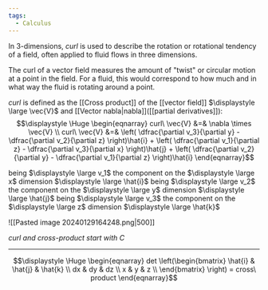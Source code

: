 ```yaml
---
tags:
  - Calculus
---
```

In 3-dimensions, *curl* is used to describe the rotation or rotational tendency of a field, often applied to fluid flows in three dimensions. 

The curl of a vector field measures the amount of "twist" or circular motion at a point in the field. For a fluid, this would correspond to how much and in what way the fluid is rotating around a point.

*curl* is defined as the [[Cross product]] of the [[vector field]] $\displaystyle \large \vec{V}$ and [[Vector nabla|nabla]]([[partial derivatives]]):
$$\displaystyle \Huge \begin{eqnarray} 
curl\ \vec{V} &=& \nabla \times \vec{V} \\
curl\ \vec{V} &=& 
\left(
\dfrac{\partial v_3}{\partial y} - \dfrac{\partial v_2}{\partial z} 
\right)\hat{i} +
\left(
\dfrac{\partial v_1}{\partial z} - \dfrac{\partial v_3}{\partial x} 
\right)\hat{j} +
\left(
\dfrac{\partial v_2}{\partial y} - \dfrac{\partial v_1}{\partial z} 
\right)\hat{i}
\end{eqnarray}$$

being $\displaystyle \large v_1$ the component on the $\displaystyle \large x$ dimension $\displaystyle \large \hat{i}$
being $\displaystyle \large v_2$ the component on the $\displaystyle \large y$ dimension $\displaystyle \large \hat{j}$
being $\displaystyle \large v_3$ the component on the $\displaystyle \large z$ dimension $\displaystyle \large \hat{k}$

![[Pasted image 20240129164248.png|500]]

*curl and cross-product start with C*

---

$$\displaystyle \Huge \begin{eqnarray} 
det \left(\begin{bmatrix}
\hat{i} & \hat{j} & \hat{k} \\ 
dx & dy & dz \\ 
x & y & z \\ 
\end{bmatrix}
\right) = cross\ product
\end{eqnarray}$$